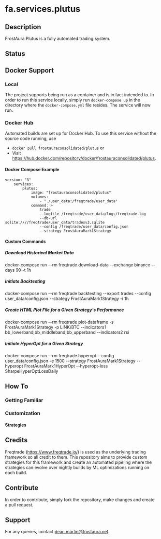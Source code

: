 # fa.services.plutus
## Description
FrostAura Plutus is a fully automated trading system.
## Status

## Docker Support
### Local
The project supports being run as a container and is in fact indended to. In order to run this service locally, simply run `docker-compose up` in the directory where the `docker-compose.yml` file resides. The service will now run.
### Docker Hub
Automated builds are set up for Docker Hub. To use this service without the source code running, use
- `docker pull frostauraconsolidated/plutus` or 
- Visit https://hub.docker.com/repository/docker/frostauraconsolidated/plutus.
#### Docker Compose Example
    version: "3"
        services:
            plutus:
                image: "frostauraconsolidated/plutus"
                volumes:
                    - "./user_data:/freqtrade/user_data"
                command: >
                    trade
                    --logfile /freqtrade/user_data/logs/freqtrade.log
                    --db-url sqlite:////freqtrade/user_data/tradesv3.sqlite
                    --config /freqtrade/user_data/config.json
                    --strategy FrostAuraMark1Strategy
#### Custom Commands
##### Download Historical Market Data
docker-compose run --rm freqtrade download-data --exchange binance --days 90 -t 1h
##### Initiate Backtesting
docker-compose run --rm freqtrade backtesting --export trades --config user_data/config.json --strategy FrostAuraMark1Strategy -i 1h
##### Create HTML Plot File for a Given Strategy's Performance
docker-compose run --rm freqtrade plot-dataframe -s FrostAuraMark1Strategy -p LINK/BTC --indicators1 bb_lowerband,bb_middleband,bb_upperband --indicators2 rsi
##### Initiate HyperOpt for a Given Strategy
docker-compose run --rm freqtrade hyperopt --config user_data/config.json -e 1500 --strategy FrostAuraMark1Strategy --hyperopt FrostAuraMark1HyperOpt --hyperopt-loss SharpeHyperOptLossDaily

## How To
### Getting Familiar

### Customization

#### Strategies

## Credits
Freqtrade (https://www.freqtrade.io/) is used as the underlying trading framework so all credit to them. This repository aims to provide custom strategies for this framework and create an automated pipeling where the strategies can evolve over nightly builds by ML optimizations running on each build.

## Contribute
In order to contribute, simply fork the repository, make changes and create a pull request.

## Support
For any queries, contact dean.martin@frostaura.net.
